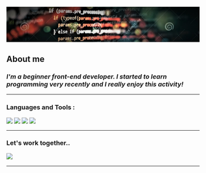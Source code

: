   
![](images/javascript.jpg)
  
## About me
###  ___I'm a beginner front-end developer. I started to learn programming very recently and I really enjoy this activity!___
___
### Languages and Tools :
![](https://img.shields.io/badge/-HTML-080908?style=for-the-badge&logo=html5) ![](https://img.shields.io/badge/-CSS-080908?style=for-the-badge&logo=css3)
![](https://img.shields.io/badge/-javascript-080908?style=for-the-badge&logo=javascript) ![](https://img.shields.io/badge/-React-Js-080908?style=for-the-badge&logo=React.js)
___
### Let's work together..

[![](https://img.shields.io/badge/-linkedin-0077B5?style=for-the-badge&logo=linkedin)](https://linkedin.com/in/-376714198/)
___
